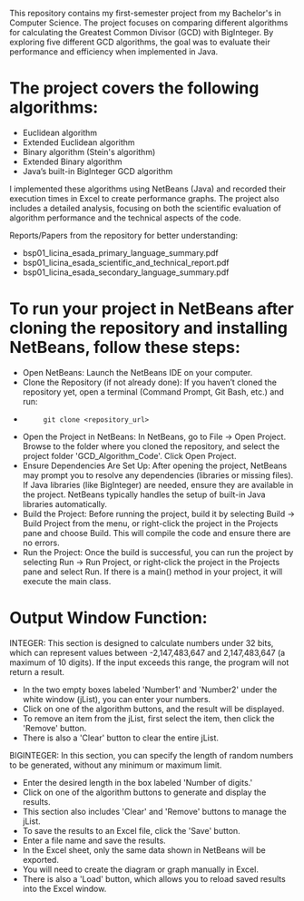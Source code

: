 This repository contains my first-semester project from my Bachelor's in Computer Science. The project focuses on comparing different algorithms for calculating the Greatest Common Divisor (GCD) with BigInteger. By exploring five different GCD algorithms, the goal was to evaluate their performance and efficiency when implemented in Java. 

# The project covers the following algorithms:
- Euclidean algorithm
- Extended Euclidean algorithm
- Binary algorithm (Stein's algorithm)
- Extended Binary algorithm
- Java’s built-in BigInteger GCD algorithm

I implemented these algorithms using NetBeans (Java) and recorded their execution times in Excel to create performance graphs. The project also includes a detailed analysis, focusing on both the scientific evaluation of algorithm performance and the technical aspects of the code.


Reports/Papers from the repository for better understanding:

- bsp01_licina_esada_primary_language_summary.pdf
- bsp01_licina_esada_scientific_and_technical_report.pdf
- bsp01_licina_esada_secondary_language_summary.pdf



# To run your project in NetBeans after cloning the repository and installing NetBeans, follow these steps:

- Open NetBeans: Launch the NetBeans IDE on your computer.
- Clone the Repository (if not already done): If you haven’t cloned the repository yet, open a terminal (Command Prompt, Git Bash, etc.) and run:
-          git clone <repository_url>
- Open the Project in NetBeans: In NetBeans, go to File -> Open Project. Browse to the folder where you cloned the repository, and select the project folder 'GCD_Algorithm_Code'. Click Open Project.
- Ensure Dependencies Are Set Up: After opening the project, NetBeans may prompt you to resolve any dependencies (libraries or missing files). If Java libraries (like BigInteger) are needed, ensure they are available in the project. NetBeans typically handles the setup of built-in Java libraries automatically.
- Build the Project: Before running the project, build it by selecting Build -> Build Project from the menu, or right-click the project in the Projects pane and choose Build. This will compile the code and ensure there are no errors.
- Run the Project: Once the build is successful, you can run the project by selecting Run -> Run Project, or right-click the project in the Projects pane and select Run. If there is a main() method in your project, it will execute the main class.




# Output Window Function: 


INTEGER:
This section is designed to calculate numbers under 32 bits, which can represent values between -2,147,483,647 and 2,147,483,647 (a maximum of 10 digits). 
If the input exceeds this range, the program will not return a result.

- In the two empty boxes labeled 'Number1' and 'Number2' under the white window (jList), you can enter your numbers.
- Click on one of the algorithm buttons, and the result will be displayed.
- To remove an item from the jList, first select the item, then click the 'Remove' button.
- There is also a 'Clear' button to clear the entire jList.


BIGINTEGER:
In this section, you can specify the length of random numbers to be generated, without any minimum or maximum limit.

- Enter the desired length in the box labeled 'Number of digits.'
- Click on one of the algorithm buttons to generate and display the results.
- This section also includes 'Clear' and 'Remove' buttons to manage the jList.
- To save the results to an Excel file, click the 'Save' button.
- Enter a file name and save the results.
- In the Excel sheet, only the same data shown in NetBeans will be exported.
- You will need to create the diagram or graph manually in Excel.
- There is also a 'Load' button, which allows you to reload saved results into the Excel window.
